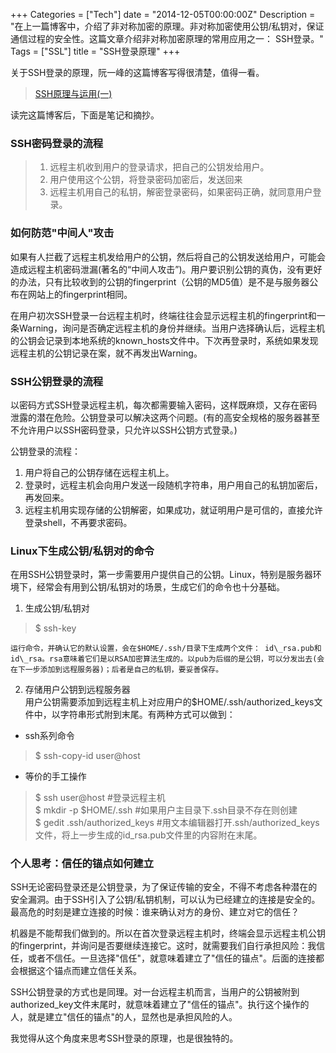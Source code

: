 +++
Categories = ["Tech"]
date = "2014-12-05T00:00:00Z"
Description =  "在上一篇博客中，介绍了非对称加密的原理。非对称加密使用公钥/私钥对，保证通信过程的安全性。这篇文章介绍非对称加密原理的常用应用之一： SSH登录。"
Tags = ["SSL"]
title = "SSH登录原理"
+++

关于SSH登录的原理，阮一峰的这篇博客写得很清楚，值得一看。  
>[SSH原理与运用(一)](http://www.ruanyifeng.com/blog/2011/12/ssh_remote_login.html)  

读完这篇博客后，下面是笔记和摘抄。

### SSH密码登录的流程
> 1. 远程主机收到用户的登录请求，把自己的公钥发给用户。  
> 2. 用户使用这个公钥，将登录密码加密后，发送回来  
> 3. 远程主机用自己的私钥，解密登录密码，如果密码正确，就同意用户登录。  

### 如何防范"中间人"攻击
如果有人拦截了远程主机发给用户的公钥，然后将自己的公钥发送给用户，可能会造成远程主机密码泄漏(著名的“中间人攻击”)。用户要识别公钥的真伪，没有更好的办法，只有比较收到的公钥的fingerprint（公钥的MD5值）是不是与服务器公布在网站上的fingerprint相同。  

在用户初次SSH登录一台远程主机时，终端往往会显示远程主机的fingerprint和一条Warning，询问是否确定远程主机的身份并继续。当用户选择确认后，远程主机的公钥会记录到本地系统的known\_hosts文件中。下次再登录时，系统如果发现远程主机的公钥记录在案，就不再发出Warning。  

### SSH公钥登录的流程
以密码方式SSH登录远程主机，每次都需要输入密码，这样既麻烦，又存在密码泄露的潜在危险。公钥登录可以解决这两个问题。(有的高安全规格的服务器甚至不允许用户以SSH密码登录，只允许以SSH公钥方式登录。)  

公钥登录的流程：  
1. 用户将自己的公钥存储在远程主机上。  
2. 登录时，远程主机会向用户发送一段随机字符串，用户用自己的私钥加密后，再发回来。  
3. 远程主机用实现存储的公钥解密，如果成功，就证明用户是可信的，直接允许登录shell，不再要求密码。   

### Linux下生成公钥/私钥对的命令
在用SSH公钥登录时，第一步需要用户提供自己的公钥。Linux，特别是服务器环境下，经常会有用到公钥/私钥对的场景，生成它们的命令也十分基础。  

1. 生成公钥/私钥对  
>$ ssh-key  

	运行命令，并确认它的默认设置，会在$HOME/.ssh/目录下生成两个文件： id\_rsa.pub和id\_rsa。rsa意味着它们是以RSA加密算法生成的。以pub为后缀的是公钥，可以分发出去(会在下一步添加到远程服务器)；后者是自己的私钥，要妥善保存。  

2. 存储用户公钥到远程服务器  
用户公钥需要添加到远程主机上对应用户的$HOME/.ssh/authorized\_keys文件中，以字符串形式附到末尾。有两种方式可以做到：  
   
- ssh系列命令
> $ ssh-copy-id user@host

- 等价的手工操作  
> $ ssh user@host #登录远程主机  
> $ mkdir -p $HOME/.ssh #如果用户主目录下.ssh目录不存在则创建  
> $ gedit .ssh/authorized_keys #用文本编辑器打开.ssh/authorized_keys文件，将上一步生成的id_rsa.pub文件里的内容附在末尾。   

### 个人思考：信任的锚点如何建立
SSH无论密码登录还是公钥登录，为了保证传输的安全，不得不考虑各种潜在的安全漏洞。由于SSH引入了公钥/私钥机制，可以认为已经建立的连接是安全的。最高危的时刻是建立连接的时候：谁来确认对方的身份、建立对它的信任？  

机器是不能帮我们做到的。所以在首次登录远程主机时，终端会显示远程主机公钥的fingerprint，并询问是否要继续连接它。这时，就需要我们自行承担风险：我信任，或者不信任。一旦选择"信任"，就意味着建立了"信任的锚点"。后面的连接都会根据这个锚点而建立信任关系。  

SSH公钥登录的方式也是同理。对一台远程主机而言，当用户的公钥被附到authorized\_key文件末尾时，就意味着建立了"信任的锚点"。执行这个操作的人，就是建立"信任的锚点"的人，显然也是承担风险的人。  

我觉得从这个角度来思考SSH登录的原理，也是很独特的。  

